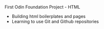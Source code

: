 First Odin Foundation Project - HTML

- Building html boilerplates and pages
- Learning to use Git and Github repositories
